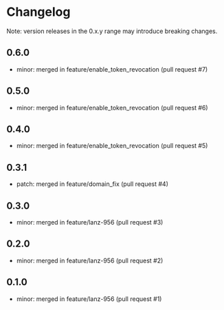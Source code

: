 # Changelog
Note: version releases in the 0.x.y range may introduce breaking changes.

## 0.6.0

- minor: merged in feature/enable_token_revocation (pull request #7)

## 0.5.0

- minor: merged in feature/enable_token_revocation (pull request #6)

## 0.4.0

- minor: merged in feature/enable_token_revocation (pull request #5)

## 0.3.1

- patch: merged in feature/domain_fix (pull request #4)

## 0.3.0

- minor: merged in feature/lanz-956 (pull request #3)

## 0.2.0

- minor: merged in feature/lanz-956 (pull request #2)

## 0.1.0

- minor: merged in feature/lanz-956 (pull request #1)
